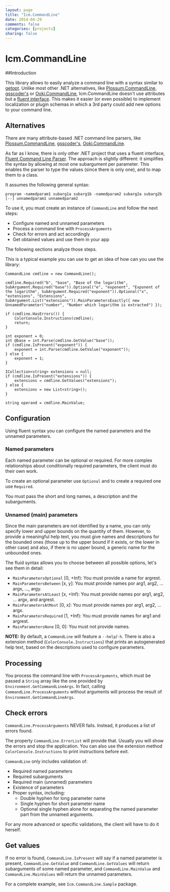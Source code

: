 ```yaml
---
layout: page
title: "Icm.CommandLine"
date: 2014-04-29
comments: false
categories: [projects]
sharing: false
---
```


# Icm.CommandLine

##Introduction

This library allows to easily analyze a command line with a syntax similar to [getopt][getopt]. Unlike most other .NET alternatives, like [Plossum.CommandLine][plossum], [gsscoder's][gsscoder] or [Ooki.CommandLine][ooki], Icm.CommandLine doesn't use attributes but a [fluent interface][fluent]. This makes it easier (or even possible) to implement localization or plugin schemas in which a 3rd party could add new options to your command line.


## Alternatives

There are many attribute-based .NET command line parsers, like [Plossum.CommandLine][plossum], [gsscoder's][gsscoder], [Ooki.CommandLine][ooki].

As far as I know, there is only other .NET project that uses a fluent interface, [Fluent Command Line Parser][fclp]. The approach is slightly different: it simplifies the syntax by allowing at most one subargument per parameter. This enables the parser to type the values (since there is only one), and to map them to a class.



[plossum]: http://www.codeproject.com/Articles/19869/Powerful-and-simple-command-line-parsing-in-C
[gsscoder]: https://github.com/gsscoder/commandline
[ooki]: http://ookiicommandline.codeplex.com/
[fclp]: http://fclp.github.io/fluent-command-line-parser/
[getopt]: http://www.gnu.org/software/libc/manual/html_node/Getopt.html
[fluent]: http://en.wikipedia.org/wiki/Fluent_interface

It assumes the following general syntax:

    program -namedparam1 subarg1a subarg1b -namedparam2 subarg2a subarg2b [--] unnamedparam1 unnamedparam2
	
To use it, you must create an instance of `CommandLine` and follow the next steps:

* Configure named and unnamed parameters
* Process a command line with `ProcessArguments`
* Check for errors and act accordingly
* Get obtained values and use them in your app

The following sections analyze those steps.

This is a typical example you can use to get an idea of how can you use the library:

    CommandLine cmdline = new CommandLine();

    cmdline.Required("b", "base", "Base of the logarithm", SubArgument.Required("base")).Optional("e", "exponent", "Exponent of the logarithm", SubArgument.Required("exponent")).Optional("x", "extensions", "Extensions", SubArgument.List("extensions")).MainParametersExactly({ new UnnamedParameter("number", "Number which logarithm is extracted") });

    if (cmdline.HasErrors()) {
	    ColorConsole.Instructions(cmdline);
	    return;
    }

    int exponent = 0;
    int @base = int.Parse(cmdline.GetValue("base"));
    if (cmdline.IsPresent("exponent")) {
	    exponent = int.Parse(cmdline.GetValue("exponent"));
    } else {
	    exponent = 1;
    }

    ICollection<string> extensions = null;
    if (cmdline.IsPresent("extensions")) {
	    extensions = cmdline.GetValues("extensions");
    } else {
	    extensions = new List<string>();
    }

    string operand = cmdline.MainValue;

## Configuration

Using fluent syntax you can configure the named parameters and the unnamed parameters.

### Named parameters

Each named parameter can be optional or required. For more complex relationships about conditionally required parameters, the client must do their own work.

To create an optional parameter use `Optional` and to create a required one use `Required`.

You must pass the short and long names, a description and the subarguments.

### Unnamed (main) parameters

Since the main parameters are not identified by a name, you can only specify lower and upper bounds on the quantity of them. However, to provide a meaningful help text, you must give names and descriptions for the bounded ones (those up to the upper bound if it exists, or the lower in other case) and also, if there is no upper bound, a generic name for the unbounded ones.

The fluid syntax allows you to choose between all possible options, let's see them in detail:

* `MainParametersOptional` [0, +Inf): You must provide a name for argrest.
* `MainParametersBetween` [x, y]: You must provide names por arg1, arg2, ... argx, ..., argy.
* `MainParametersAtLeast` [x, +Inf): You must provide names por arg1, arg2, ... argx, and argrest.
* `MainParametersAtMost` [0, x]: You must provide names por arg1, arg2, ... argx.
* `MainParametersRequired` [1, +Inf): You must provide names for arg1 and argrest.
* `MainParametersNone` [0, 0]: You must not provide names.


**NOTE:** By default, a `CommandLine` will feature a `--help`/`-h`. There is also a extension method (`ColorConsole.Instructions`) that prints an autogenerated help text, based on the descriptions used to configure parameters.

## Processing

You process the command line with `ProcessArguments`, which must be passed a `String` array like the one provided by `Environment.GetCommandLineArgs`. In fact, calling `CommandLine.ProcessArguments` without arguments will process the result of `Environment.GetCommandLineArgs`.

## Check errors

`CommandLine.ProcessArguments` NEVER fails. Instead, it produces a list of errors found.

The property `CommandLine.ErrorList` will provide that. Usually you will show the errors and stop the application. You can also use the extension method `ColorConsole.Instructions` to print instructions before exit.

`CommandLine` only includes validation of:

* Required named parameters
* Required subarguments
* Required main (unnamed) parameters
* Existence of parameters
* Proper syntax, including:
  - Double hyphen for long parameter name
  - Single hyphen for short parameter name
  - Optional single hyphen alone for separating the named parameter part from the unnamed arguments.

For any more advanced or specific validations, the client will have to do it herself.

## Get values

If no error is found, `CommandLine.IsPresent` will say if a named parameter is present, `CommandLine.GetValue` and `CommandLine.GetValues` will return subarguments of some named parameter, and `CommandLine.MainValue` and `CommandLine.MainValues` will return the unnamed parameters.

For a complete example, see `Icm.CommandLine.Sample` package.